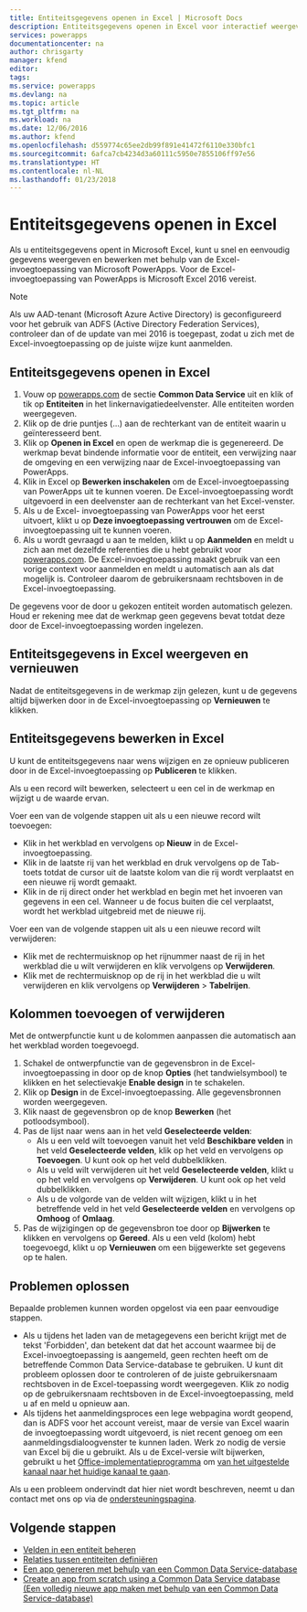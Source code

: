```yaml
---
title: Entiteitsgegevens openen in Excel | Microsoft Docs
description: Entiteitsgegevens openen in Excel voor interactief weergeven en bewerken.
services: powerapps
documentationcenter: na
author: chrisgarty
manager: kfend
editor: 
tags: 
ms.service: powerapps
ms.devlang: na
ms.topic: article
ms.tgt_pltfrm: na
ms.workload: na
ms.date: 12/06/2016
ms.author: kfend
ms.openlocfilehash: d559774c65ee2db99f891e41472f6110e330bfc1
ms.sourcegitcommit: 6afca7cb4234d3a60111c5950e7855106ff97e56
ms.translationtype: HT
ms.contentlocale: nl-NL
ms.lasthandoff: 01/23/2018
---
```

# <a name="open-entity-data-in-excel"></a>Entiteitsgegevens openen in Excel
Als u entiteitsgegevens opent in Microsoft Excel, kunt u snel en eenvoudig gegevens weergeven en bewerken met behulp van de Excel-invoegtoepassing van Microsoft PowerApps. Voor de Excel-invoegtoepassing van PowerApps is Microsoft Excel 2016 vereist.

> [!NOTE]
> Als uw AAD-tenant (Microsoft Azure Active Directory) is geconfigureerd voor het gebruik van ADFS (Active Directory Federation Services), controleer dan of de update van mei 2016 is toegepast, zodat u zich met de Excel-invoegtoepassing op de juiste wijze kunt aanmelden.

## <a name="open-entity-data-in-excel"></a>Entiteitsgegevens openen in Excel
1. Vouw op [powerapps.com](https://web.powerapps.com) de sectie **Common Data Service** uit en klik of tik op **Entiteiten** in het linkernavigatiedeelvenster. Alle entiteiten worden weergegeven.
2. Klik op de drie puntjes (...) aan de rechterkant van de entiteit waarin u geïnteresseerd bent.
3. Klik op **Openen in Excel** en open de werkmap die is gegenereerd. De werkmap bevat bindende informatie voor de entiteit, een verwijzing naar de omgeving en een verwijzing naar de Excel-invoegtoepassing van PowerApps.  
4. Klik in Excel op **Bewerken inschakelen** om de Excel-invoegtoepassing van PowerApps uit te kunnen voeren. De Excel-invoegtoepassing wordt uitgevoerd in een deelvenster aan de rechterkant van het Excel-venster.
5. Als u de Excel- invoegtoepassing van PowerApps voor het eerst uitvoert, klikt u op **Deze invoegtoepassing vertrouwen** om de Excel-invoegtoepassing uit te kunnen voeren.
6. Als u wordt gevraagd u aan te melden, klikt u op **Aanmelden** en meldt u zich aan met dezelfde referenties die u hebt gebruikt voor [powerapps.com](https://web.powerapps.com). De Excel-invoegtoepassing maakt gebruik van een vorige context voor aanmelden en meldt u automatisch aan als dat mogelijk is. Controleer daarom de gebruikersnaam rechtsboven in de Excel-invoegtoepassing.

De gegevens voor de door u gekozen entiteit worden automatisch gelezen. Houd er rekening mee dat de werkmap geen gegevens bevat totdat deze door de Excel-invoegtoepassing worden ingelezen.

## <a name="view-and-refresh-entity-data-in-excel"></a>Entiteitsgegevens in Excel weergeven en vernieuwen
Nadat de entiteitsgegevens in de werkmap zijn gelezen, kunt u de gegevens altijd bijwerken door in de Excel-invoegtoepassing op **Vernieuwen** te klikken.

## <a name="edit-entity-data-in-excel"></a>Entiteitsgegevens bewerken in Excel
U kunt de entiteitsgegevens naar wens wijzigen en ze opnieuw publiceren door in de Excel-invoegtoepassing op **Publiceren** te klikken.

Als u een record wilt bewerken, selecteert u een cel in de werkmap en wijzigt u de waarde ervan.

Voer een van de volgende stappen uit als u een nieuwe record wilt toevoegen:

* Klik in het werkblad en vervolgens op **Nieuw** in de Excel-invoegtoepassing.
* Klik in de laatste rij van het werkblad en druk vervolgens op de Tab-toets totdat de cursor uit de laatste kolom van die rij wordt verplaatst en een nieuwe rij wordt gemaakt.
* Klik in de rij direct onder het werkblad en begin met het invoeren van gegevens in een cel. Wanneer u de focus buiten die cel verplaatst, wordt het werkblad uitgebreid met de nieuwe rij.

Voer een van de volgende stappen uit als u een nieuwe record wilt verwijderen:

* Klik met de rechtermuisknop op het rijnummer naast de rij in het werkblad die u wilt verwijderen en klik vervolgens op **Verwijderen**.
* Klik met de rechtermuisknop op de rij in het werkblad die u wilt verwijderen en klik vervolgens op **Verwijderen** > **Tabelrijen**.

## <a name="add-or-remove-columns"></a>Kolommen toevoegen of verwijderen
Met de ontwerpfunctie kunt u de kolommen aanpassen die automatisch aan het werkblad worden toegevoegd.

1. Schakel de ontwerpfunctie van de gegevensbron in de Excel-invoegtoepassing in door op de knop **Opties** (het tandwielsymbool) te klikken en het selectievakje **Enable design** in te schakelen.
2. Klik op **Design** in de Excel-invoegtoepassing. Alle gegevensbronnen worden weergegeven.
3. Klik naast de gegevensbron op de knop **Bewerken** (het potloodsymbool).
4. Pas de lijst naar wens aan in het veld **Geselecteerde velden**:
   * Als u een veld wilt toevoegen vanuit het veld **Beschikbare velden** in het veld **Geselecteerde velden**, klik op het veld en vervolgens op **Toevoegen**. U kunt ook op het veld dubbelklikken.
   * Als u veld wilt verwijderen uit het veld **Geselecteerde velden**, klikt u op het veld en vervolgens op **Verwijderen**. U kunt ook op het veld dubbelklikken.
   * Als u de volgorde van de velden wilt wijzigen, klikt u in het betreffende veld in het veld **Geselecteerde velden** en vervolgens op **Omhoog** of **Omlaag**.
5. Pas de wijzigingen op de gegevensbron toe door op **Bijwerken** te klikken en vervolgens op **Gereed**. Als u een veld (kolom) hebt toegevoegd, klikt u op **Vernieuwen** om een bijgewerkte set gegevens op te halen.

## <a name="troubleshooting"></a>Problemen oplossen
Bepaalde problemen kunnen worden opgelost via een paar eenvoudige stappen.

* Als u tijdens het laden van de metagegevens een bericht krijgt met de tekst 'Forbidden', dan betekent dat dat het account waarmee bij de Excel-invoegtoepassing is aangemeld, geen rechten heeft om de betreffende Common Data Service-database te gebruiken. U kunt dit probleem oplossen door te controleren of de juiste gebruikersnaam rechtsboven in de Excel-toepassing wordt weergegeven. Klik zo nodig op de gebruikersnaam rechtsboven in de Excel-invoegtoepassing, meld u af en meld u opnieuw aan.
* Als tijdens het aanmeldingsproces een lege webpagina wordt geopend, dan is ADFS voor het account vereist, maar de versie van Excel waarin de invoegtoepassing wordt uitgevoerd, is niet recent genoeg om een aanmeldingsdialoogvenster te kunnen laden. Werk zo nodig de versie van Excel bij die u gebruikt. Als u de Excel-versie wilt bijwerken, gebruikt u het [Office-implementatieprogramma](https://technet.microsoft.com/library/jj219422.aspx) om [van het uitgestelde kanaal naar het huidige kanaal te gaan](https://technet.microsoft.com/library/mt455210.aspx).

Als u een probleem ondervindt dat hier niet wordt beschreven, neemt u dan contact met ons op via de [ondersteuningspagina](https://powerapps.microsoft.com/support/).

## <a name="next-steps"></a>Volgende stappen
* [Velden in een entiteit beheren](data-platform-manage-fields.md)
* [Relaties tussen entiteiten definiëren](data-platform-entity-lookup.md)
* [Een app genereren met behulp van een Common Data Service-database](data-platform-create-app.md)
* [Create an app from scratch using a Common Data Service database (Een volledig nieuwe app maken met behulp van een Common Data Service-database)](data-platform-create-app-scratch.md)

